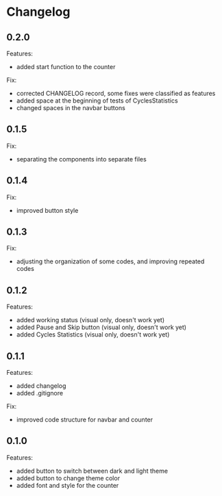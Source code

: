 # Changelog

## 0.2.0

Features:

- added start function to the counter

Fix:

- corrected CHANGELOG record, some fixes were classified as features
- added space at the beginning of tests of CyclesStatistics
- changed spaces in the navbar buttons


## 0.1.5

Fix:

- separating the components into separate files


## 0.1.4

Fix:

- improved button style


## 0.1.3

Fix:

- adjusting the organization of some codes, and improving repeated codes


## 0.1.2

Features:

- added working status (visual only, doesn't work yet)
- added Pause and Skip button (visual only, doesn't work yet)
- added Cycles Statistics (visual only, doesn't work yet)


## 0.1.1

Features:

- added changelog
- added .gitignore

Fix:

- improved code structure for navbar and counter


## 0.1.0

Features:

- added button to switch between dark and light theme
- added button to change theme color
- added font and style for the counter

